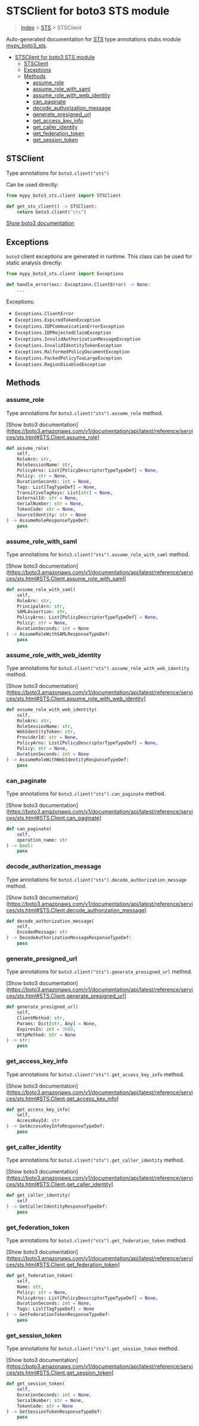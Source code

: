 # STSClient for boto3 STS module

> [Index](../README.md) > [STS](./README.md) > STSClient

Auto-generated documentation for [STS](https://boto3.amazonaws.com/v1/documentation/api/latest/reference/services/sts.html#STS)
type annotations stubs module [mypy_boto3_sts](https://pypi.org/project/mypy-boto3-sts/).

- [STSClient for boto3 STS module](#stsclient-for-boto3-sts-module)
  - [STSClient](#stsclient)
  - [Exceptions](#exceptions)
  - [Methods](#methods)
    - [assume_role](#assume_role)
    - [assume_role_with_saml](#assume_role_with_saml)
    - [assume_role_with_web_identity](#assume_role_with_web_identity)
    - [can_paginate](#can_paginate)
    - [decode_authorization_message](#decode_authorization_message)
    - [generate_presigned_url](#generate_presigned_url)
    - [get_access_key_info](#get_access_key_info)
    - [get_caller_identity](#get_caller_identity)
    - [get_federation_token](#get_federation_token)
    - [get_session_token](#get_session_token)

## STSClient

Type annotations for `boto3.client("sts")`

Can be used directly:

```python
from mypy_boto3_sts.client import STSClient

def get_sts_client() -> STSClient:
    return boto3.client("sts")
```

[Show boto3 documentation](https://boto3.amazonaws.com/v1/documentation/api/latest/reference/services/sts.html#STS.Client)

## Exceptions


`boto3` client exceptions are generated in runtime. This class can be used for static analysis directly:

```python
from mypy_boto3_sts.client import Exceptions

def handle_error(exc: Exceptions.ClientError) -> None:
    ...
```


Exceptions:

- `Exceptions.ClientError`
- `Exceptions.ExpiredTokenException`
- `Exceptions.IDPCommunicationErrorException`
- `Exceptions.IDPRejectedClaimException`
- `Exceptions.InvalidAuthorizationMessageException`
- `Exceptions.InvalidIdentityTokenException`
- `Exceptions.MalformedPolicyDocumentException`
- `Exceptions.PackedPolicyTooLargeException`
- `Exceptions.RegionDisabledException`


## Methods


### assume_role

Type annotations for `boto3.client("sts").assume_role` method.

[Show boto3 documentation](https://boto3.amazonaws.com/v1/documentation/api/latest/reference/services/sts.html#STS.Client.assume_role]

```python
def assume_role(
    self,
    RoleArn: str,
    RoleSessionName: str,
    PolicyArns: List[PolicyDescriptorTypeTypeDef] = None,
    Policy: str = None,
    DurationSeconds: int = None,
    Tags: List[TagTypeDef] = None,
    TransitiveTagKeys: List[str] = None,
    ExternalId: str = None,
    SerialNumber: str = None,
    TokenCode: str = None,
    SourceIdentity: str = None
) -> AssumeRoleResponseTypeDef:
    pass
```

### assume_role_with_saml

Type annotations for `boto3.client("sts").assume_role_with_saml` method.

[Show boto3 documentation](https://boto3.amazonaws.com/v1/documentation/api/latest/reference/services/sts.html#STS.Client.assume_role_with_saml]

```python
def assume_role_with_saml(
    self,
    RoleArn: str,
    PrincipalArn: str,
    SAMLAssertion: str,
    PolicyArns: List[PolicyDescriptorTypeTypeDef] = None,
    Policy: str = None,
    DurationSeconds: int = None
) -> AssumeRoleWithSAMLResponseTypeDef:
    pass
```

### assume_role_with_web_identity

Type annotations for `boto3.client("sts").assume_role_with_web_identity` method.

[Show boto3 documentation](https://boto3.amazonaws.com/v1/documentation/api/latest/reference/services/sts.html#STS.Client.assume_role_with_web_identity]

```python
def assume_role_with_web_identity(
    self,
    RoleArn: str,
    RoleSessionName: str,
    WebIdentityToken: str,
    ProviderId: str = None,
    PolicyArns: List[PolicyDescriptorTypeTypeDef] = None,
    Policy: str = None,
    DurationSeconds: int = None
) -> AssumeRoleWithWebIdentityResponseTypeDef:
    pass
```

### can_paginate

Type annotations for `boto3.client("sts").can_paginate` method.

[Show boto3 documentation](https://boto3.amazonaws.com/v1/documentation/api/latest/reference/services/sts.html#STS.Client.can_paginate]

```python
def can_paginate(
    self,
    operation_name: str
) -> bool:
    pass
```

### decode_authorization_message

Type annotations for `boto3.client("sts").decode_authorization_message` method.

[Show boto3 documentation](https://boto3.amazonaws.com/v1/documentation/api/latest/reference/services/sts.html#STS.Client.decode_authorization_message]

```python
def decode_authorization_message(
    self,
    EncodedMessage: str
) -> DecodeAuthorizationMessageResponseTypeDef:
    pass
```

### generate_presigned_url

Type annotations for `boto3.client("sts").generate_presigned_url` method.

[Show boto3 documentation](https://boto3.amazonaws.com/v1/documentation/api/latest/reference/services/sts.html#STS.Client.generate_presigned_url]

```python
def generate_presigned_url(
    self,
    ClientMethod: str,
    Params: Dict[str, Any] = None,
    ExpiresIn: int = 3600,
    HttpMethod: str = None
) -> str:
    pass
```

### get_access_key_info

Type annotations for `boto3.client("sts").get_access_key_info` method.

[Show boto3 documentation](https://boto3.amazonaws.com/v1/documentation/api/latest/reference/services/sts.html#STS.Client.get_access_key_info]

```python
def get_access_key_info(
    self,
    AccessKeyId: str
) -> GetAccessKeyInfoResponseTypeDef:
    pass
```

### get_caller_identity

Type annotations for `boto3.client("sts").get_caller_identity` method.

[Show boto3 documentation](https://boto3.amazonaws.com/v1/documentation/api/latest/reference/services/sts.html#STS.Client.get_caller_identity]

```python
def get_caller_identity(
    self
) -> GetCallerIdentityResponseTypeDef:
    pass
```

### get_federation_token

Type annotations for `boto3.client("sts").get_federation_token` method.

[Show boto3 documentation](https://boto3.amazonaws.com/v1/documentation/api/latest/reference/services/sts.html#STS.Client.get_federation_token]

```python
def get_federation_token(
    self,
    Name: str,
    Policy: str = None,
    PolicyArns: List[PolicyDescriptorTypeTypeDef] = None,
    DurationSeconds: int = None,
    Tags: List[TagTypeDef] = None
) -> GetFederationTokenResponseTypeDef:
    pass
```

### get_session_token

Type annotations for `boto3.client("sts").get_session_token` method.

[Show boto3 documentation](https://boto3.amazonaws.com/v1/documentation/api/latest/reference/services/sts.html#STS.Client.get_session_token]

```python
def get_session_token(
    self,
    DurationSeconds: int = None,
    SerialNumber: str = None,
    TokenCode: str = None
) -> GetSessionTokenResponseTypeDef:
    pass
```



